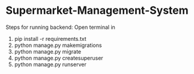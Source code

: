 # Supermarket-Management-System

Steps for running backend:
Open terminal in 
1. pip install -r requirements.txt
2. python manage.py makemigrations
3. python manage.py migrate
4. python manage.py createsuperuser
5. python manage.py runserver

